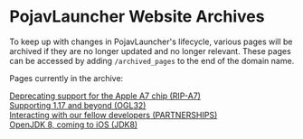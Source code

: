 # PojavLauncher Website Archives
To keep up with changes in PojavLauncher's lifecycle, various pages will be archived if they are no longer updated and no longer relevant. These pages can be accessed by adding `/archived_pages` to the end of the domain name.

Pages currently in the archive:

[Deprecating support for the Apple A7 chip (RIP-A7)](RIP-A7.md)  
[Supporting 1.17 and beyond (OGL32)](OGL32.md)  
[Interacting with our fellow developers (PARTNERSHIPS)](PARTNERSHIPS.md)  
[OpenJDK 8, coming to iOS (JDK8)](JDK8.md)